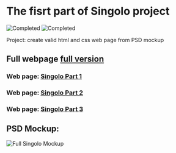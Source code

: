# The fisrt part of Singolo project

![Completed](https://img.shields.io/badge/completed-99%25-brightgreen)
![Completed](https://img.shields.io/badge/last%20update-06--03--2020-blue)

Project: create valid html and css web page from PSD mockup

## Full webpage [full version](https://xmelsky.github.io/singolo/singolo.html)
### Web page: [Singolo Part 1](https://xmelsky.github.io/singolo/singolo1.html)
### Web page: [Singolo Part 2](https://xmelsky.github.io/singolo/singolo2.html)
### Web page: [Singolo Part 3](https://xmelsky.github.io/singolo/singolo3.html)

## PSD Mockup:

![Full Singolo Mockup](https://xmelsky.github.io/singolo/assets/images/singolo.jpg)
